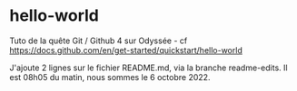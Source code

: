 # hello-world
Tuto de la quête Git / Github 4 sur Odyssée - cf https://docs.github.com/en/get-started/quickstart/hello-world

J'ajoute 2 lignes sur le fichier README.md, via la branche readme-edits.
Il est 08h05 du matin, nous sommes le 6 octobre 2022.

